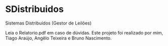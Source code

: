 # SDistribuidos
Sistemas Distribuídos (Gestor de Leilões)

Leia o Relatorio.pdf em caso de dúvidas.
Este projeto foi realizado por mim, Tiago Araújo, Angêlo Teixeira e Bruno Nascimento.
